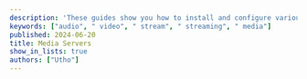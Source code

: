 ```yaml
---
description: 'These guides show you how to install and configure various media server applications so you can share audio and video files over the web with friends and more.'
keywords: ["audio", " video", " stream", " streaming", " media"]
published: 2024-06-20
title: Media Servers
show_in_lists: true
authors: ["Utho"]
---
```




